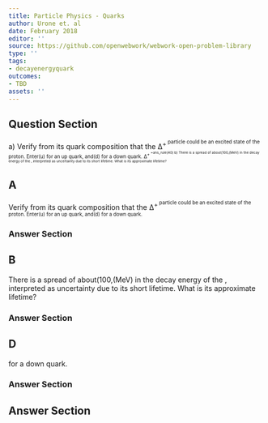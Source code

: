 ```yaml
---
title: Particle Physics - Quarks
author: Urone et. al
date: February 2018
editor: ''
source: https://github.com/openwebwork/webwork-open-problem-library
type: ''
tags:
- decayenergyquark
outcomes:
- TBD
assets: ''
---
```


## Question Section 

a) Verify from its quark composition that the <mtext>Δ<mtext><sup>+<sup> particle could be an excited state of the proton. Enter(u) for an up quark, and(d) for a down quark.
<mtext>Δ<mtext><sup>+<sup> =ans_rule(40)
b) There is a spread of about(100,(MeV) in the decay energy of the , interpreted as uncertainty due to its short lifetime. What is its approximate lifetime?
## A
Verify from its quark composition that the <mtext>Δ<mtext><sup>+<sup> particle could be an excited state of the proton. Enter(u) for an up quark, and(d) for a down quark.
### Answer Section
## B
There is a spread of about(100,(MeV) in the decay energy of the , interpreted as uncertainty due to its short lifetime. What is its approximate lifetime?
### Answer Section
## D
for a down quark.
### Answer Section


## Answer Section


